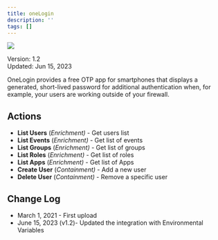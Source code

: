 ```yaml
---
title: oneLogin
description: ''
tags: []
---
```


![](/img/platform-services/automation-service/app-central/logos/onelogin.png)

Version: 1.2  
Updated: Jun 15, 2023

OneLogin provides a free OTP app for smartphones that displays a generated, short-lived password for additional authentication when, for example, your users are working outside of your firewall.

## Actions

* **List Users** (*Enrichment)* - Get users list
* **List Events** (*Enrichment)* - Get list of events
* **List Groups** (*Enrichment)* - Get list of groups
* **List Roles** (*Enrichment)* - Get list of roles
* **List Apps** (*Enrichment)* - Get list of Apps
* **Create User** (*Containment)* - Add a new user
* **Delete User** (*Containment)* - Remove a specific user

## Change Log

* March 1, 2021 - First upload
* June 15, 2023 (v1.2)- Updated the integration with Environmental Variables
